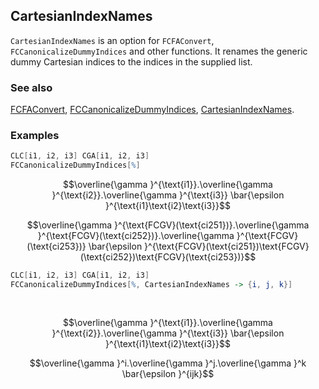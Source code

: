 ## CartesianIndexNames

`CartesianIndexNames` is an option for `FCFAConvert`, `FCCanonicalizeDummyIndices` and other functions. It renames the generic dummy Cartesian indices to the indices in the supplied list.

### See also

[FCFAConvert](FCFAConvert), [FCCanonicalizeDummyIndices](FCCanonicalizeDummyIndices), [CartesianIndexNames](CartesianIndexNames).

### Examples

```mathematica
CLC[i1, i2, i3] CGA[i1, i2, i3]
FCCanonicalizeDummyIndices[%]
```

$$\overline{\gamma }^{\text{i1}}.\overline{\gamma }^{\text{i2}}.\overline{\gamma }^{\text{i3}} \bar{\epsilon }^{\text{i1}\text{i2}\text{i3}}$$

$$\overline{\gamma }^{\text{FCGV}(\text{ci251})}.\overline{\gamma }^{\text{FCGV}(\text{ci252})}.\overline{\gamma }^{\text{FCGV}(\text{ci253})} \bar{\epsilon }^{\text{FCGV}(\text{ci251})\text{FCGV}(\text{ci252})\text{FCGV}(\text{ci253})}$$

```mathematica
CLC[i1, i2, i3] CGA[i1, i2, i3]
FCCanonicalizeDummyIndices[%, CartesianIndexNames -> {i, j, k}] 
  
 

```

$$\overline{\gamma }^{\text{i1}}.\overline{\gamma }^{\text{i2}}.\overline{\gamma }^{\text{i3}} \bar{\epsilon }^{\text{i1}\text{i2}\text{i3}}$$

$$\overline{\gamma }^i.\overline{\gamma }^j.\overline{\gamma }^k \bar{\epsilon }^{ijk}$$